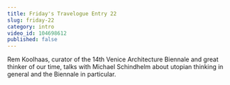 ```yaml
---
title: Friday's Travelogue Entry 22
slug: friday-22
category: intro
video_id: 104698612
published: false
---
```


Rem Koolhaas, curator of the 14th Venice Architecture Biennale and great thinker of our time, talks with Michael Schindhelm about utopian thinking in general and the Biennale in particular. 
